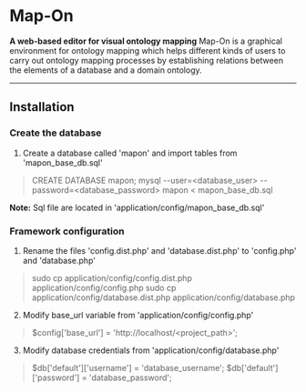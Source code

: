 Map-On
======
**A web-based editor for visual ontology mapping**
Map-On is a graphical environment for ontology mapping which helps different kinds of users to carry out ontology mapping processes by establishing relations between the elements of a database and a domain ontology.

----------

Installation
-------------

### Create the database
1. Create a database called 'mapon' and import tables from 'mapon_base_db.sql'

> CREATE DATABASE mapon;
> mysql --user=<database_user> --password=<database_password> mapon < mapon_base_db.sql

**Note:** Sql file are located in 'application/config/mapon_base_db.sql'

### Framework configuration
1. Rename the files 'config.dist.php' and 'database.dist.php' to 'config.php' and 'database.php'
> sudo cp application/config/config.dist.php application/config/config.php 
> sudo cp application/config/database.dist.php application/config/database.php 

2. Modify base_url variable from 'application/config/config.php'
> $config['base_url'] = 'http://localhost/<project_path>';

3. Modify database credentials from 'application/config/database.php'
> $db['default']['username'] = 'database_username';
> $db['default']['password'] = 'database_password';
